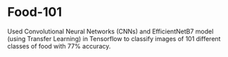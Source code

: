 # Food-101
Used Convolutional Neural Networks (CNNs) and EfficientNetB7 model (using Transfer Learning) in Tensorflow to classify images of 101 different classes of food with 77% accuracy.
